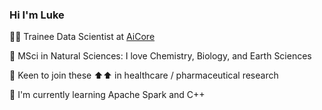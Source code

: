 ### Hi I'm Luke

👨‍💻 Trainee Data Scientist at [AiCore](https://www.theaicore.com/)

:microscope: MSci in Natural Sciences: I love Chemistry, Biology, and Earth Sciences

:pill: Keen to join these :arrow_up::arrow_up: in healthcare / pharmaceutical research

:seedling: I'm currently learning Apache Spark and C++





